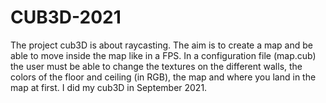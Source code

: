 # CUB3D-2021
The project cub3D is about raycasting. The aim is to create a map and be able to move inside the map like in a FPS. In a configuration file (map.cub) the user must be able to change the textures on the different walls, the colors of the floor and ceiling (in RGB), the map and where you land in the map at first. I did my cub3D in September 2021.  
